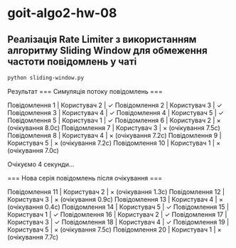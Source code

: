 # goit-algo2-hw-08

## Реалізація Rate Limiter з використанням алгоритму Sliding Window для обмеження частоти повідомлень у чаті

```bash
python sliding-window.py
```

Результат
=== Симуляція потоку повідомлень ===

Повідомлення 1 | Користувач 2 | ✓
Повідомлення 2 | Користувач 3 | ✓
Повідомлення 3 | Користувач 4 | ✓
Повідомлення 4 | Користувач 5 | ✓
Повідомлення 5 | Користувач 1 | ✓
Повідомлення 6 | Користувач 2 | × (очікування 8.0с)
Повідомлення 7 | Користувач 3 | × (очікування 7.5с)
Повідомлення 8 | Користувач 4 | × (очікування 7.2с)
Повідомлення 9 | Користувач 5 | × (очікування 7.2с)
Повідомлення 10 | Користувач 1 | × (очікування 7.0с)

Очікуємо 4 секунди...

=== Нова серія повідомлень після очікування ===

Повідомлення 11 | Користувач 2 | × (очікування 1.3с)
Повідомлення 12 | Користувач 3 | × (очікування 0.9с)
Повідомлення 13 | Користувач 4 | × (очікування 0.4с)
Повідомлення 14 | Користувач 5 | ✓
Повідомлення 15 | Користувач 1 | ✓
Повідомлення 16 | Користувач 2 | ✓
Повідомлення 17 | Користувач 3 | ✓
Повідомлення 18 | Користувач 4 | ✓
Повідомлення 19 | Користувач 5 | × (очікування 7.5с)
Повідомлення 20 | Користувач 1 | × (очікування 7.7с)
